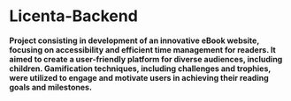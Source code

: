 # Licenta-Backend

**Project consisting in development of an innovative eBook website, focusing on accessibility and efficient time management for readers. It aimed to create a user-friendly platform for diverse audiences, including children. Gamification techniques, including challenges and trophies, were utilized to engage and motivate users in achieving their reading goals and milestones.**
